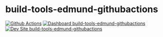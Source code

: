 # build-tools-edmund-githubactions

[![Github Actions](https://github.com/spicecadet/build-tools-edmund-githubactions/actions/workflows/build_deploy_and_test.yml/badge.svg)](https://github.com/spicecadet/build-tools-edmund-githubactions/actions/workflows/build_deploy_and_test.yml)
[![Dashboard build-tools-edmund-githubactions](https://img.shields.io/badge/dashboard-build_tools_edmund_githubactions-yellow.svg)](https://dashboard.pantheon.io/sites/9ae2ed8c-634b-4bb6-ad2e-9dc398f9e562#dev/code)
[![Dev Site build-tools-edmund-githubactions](https://img.shields.io/badge/site-build_tools_edmund_githubactions-blue.svg)](http://dev-build-tools-edmund-githubactions.pantheonsite.io/)